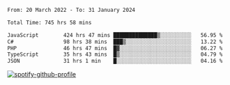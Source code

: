 <!--START_SECTION:waka-->

```txt
From: 20 March 2022 - To: 31 January 2024

Total Time: 745 hrs 58 mins

JavaScript        424 hrs 47 mins ██████████████▒░░░░░░░░░░   56.95 %
C#                98 hrs 38 mins  ███▒░░░░░░░░░░░░░░░░░░░░░   13.22 %
PHP               46 hrs 47 mins  █▓░░░░░░░░░░░░░░░░░░░░░░░   06.27 %
TypeScript        35 hrs 43 mins  █▒░░░░░░░░░░░░░░░░░░░░░░░   04.79 %
JSON              31 hrs 1 min    █░░░░░░░░░░░░░░░░░░░░░░░░   04.16 %
```

<!--END_SECTION:waka-->
[![spotify-github-profile](https://spotify-github-profile.vercel.app/api/view?uid=c00zprrvy9xiloa9qnco3hmng&cover_image=true&theme=novatorem&show_offline=false&background_color=121212&bar_color=53b14f&bar_color_cover=false)](https://spotify-github-profile.vercel.app/api/view?uid=c00zprrvy9xiloa9qnco3hmng&redirect=true)



